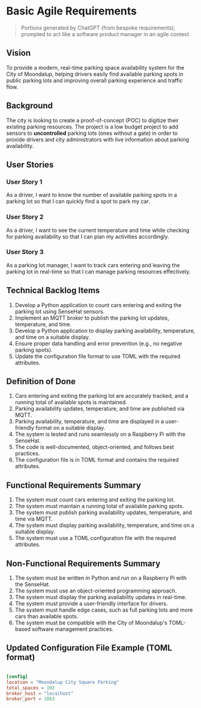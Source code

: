 # Basic Agile Requirements

> Portions generated by ChatGPT (from bespoke requirements); prompted to act like a software product manager in an agile context.

## Vision

To provide a modern, real-time parking space availability system for the City of Moondalup, helping drivers easily find available parking spots
 in public parking lots and improving overall parking experience and traffic flow.

## Background

The city is looking to create a proof-of-concept (POC) to digitize their existing parking resources.
The project is a low budget project to add sensors to **uncontrolled** parking lots (ones without a gate) in order to provide drivers and city administrators
with live information about parking availability.

## User Stories

### User Story 1

As a driver, I want to know the number of available parking spots in a parking lot so that I can quickly find a spot to park my car.

### User Story 2

As a driver, I want to see the current temperature and time while checking for parking availability so that I can plan my activities accordingly.

### User Story 3

As a parking lot manager, I want to track cars entering and leaving the parking lot in real-time so that I can manage parking resources effectively.

## Technical Backlog Items

1. Develop a Python application to count cars entering and exiting the parking lot using SenseHat sensors.
2. Implement an MQTT broker to publish the parking lot updates, temperature, and time.
3. Develop a Python application to display parking availability, temperature, and time on a suitable display.
4. Ensure proper data handling and error prevention (e.g., no negative parking spots).
5. Update the configuration file format to use TOML with the required attributes.

## Definition of Done

1. Cars entering and exiting the parking lot are accurately tracked, and a running total of available spots is maintained.
2. Parking availability updates, temperature, and time are published via MQTT.
3. Parking availability, temperature, and time are displayed in a user-friendly format on a suitable display.
4. The system is tested and runs seamlessly on a Raspberry Pi with the SenseHat.
5. The code is well-documented, object-oriented, and follows best practices.
6. The configuration file is in TOML format and contains the required attributes.

## Functional Requirements Summary

1. The system must count cars entering and exiting the parking lot.
2. The system must maintain a running total of available parking spots.
3. The system must publish parking availability updates, temperature, and time via MQTT.
4. The system must display parking availability, temperature, and time on a suitable display.
5. The system must use a TOML configuration file with the required attributes.

## Non-Functional Requirements Summary

1. The system must be written in Python and run on a Raspberry Pi with the SenseHat.
2. The system must use an object-oriented programming approach.
3. The system must display the parking availability updates in real-time.
4. The system must provide a user-friendly interface for drivers.
5. The system must handle edge cases, such as full parking lots and more cars than available spots.
6. The system must be compatible with the City of Moondalup's TOML-based software management practices.

## Updated Configuration File Example (TOML format)

```toml

[config]
location = "Moondalup City Square Parking"
total_spaces = 192
broker_host = "localhost"
broker_port = 1883
```
